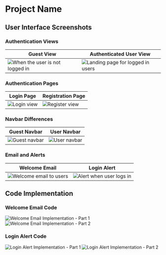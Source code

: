 # Project Name

## User Interface Screenshots

### Authentication Views

| Guest View | Authenticated User View |
|------------|-------------------------|
| ![When the user is not logged in](userNotLog.png) | ![Landing page for logged in users](landingPage.png) |

### Authentication Pages

| Login Page | Registration Page |
|------------|-------------------|
| ![Login view](viewLogin.png) | ![Register view](viewRegister.png) |

### Navbar Differences

| Guest Navbar | User Navbar |
|--------------|-------------|
| ![Guest navbar](guest.png) | ![User navbar](user.png) |

### Email and Alerts

| Welcome Email | Login Alert |
|---------------|-------------|
| ![Welcome email to users](emailGreeting.png) | ![Alert when user logs in](emailAlertLog.png) |

## Code Implementation

### Welcome Email Code
![Welcome Email Implementation - Part 1](welcomeEmailCode1.png)
![Welcome Email Implementation - Part 2](welcomeEmailCode12.png)

### Login Alert Code
![Login Alert Implementation - Part 1](loginAlertCode1.png)
![Login Alert Implementation - Part 2](loginAlertCode2.png)
